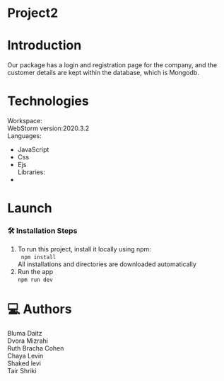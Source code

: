 # Project2

# Introduction
Our package has a login and registration page for the company, and the customer details are kept within the database, which is Mongodb.
# Technologies 
Workspace: <br />
   WebStorm version:2020.3.2 <br />
Languages: <br />
  * JavaScript <br />
  * Css <br />
  * Ejs <br /> 
Libraries: <br /> 
  * 

# Launch
### 🛠️ Installation Steps
1. To run this project, install it locally using npm:<br /> 
``` npm install``` <br />
All installations and directories are downloaded automatically <br />
2. Run the app <br />
```npm run dev``` <br />





# 💻 Authors
Bluma Daitz <br />
Dvora Mizrahi <br />
Ruth Bracha Cohen <br />
Chaya Levin <br />
Shaked levi <br />
Tair Shriki <br />



